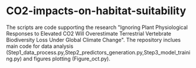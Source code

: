 # CO2-impacts-on-habitat-suitability
The scripts are code supporting the research "Ignoring Plant Physiological Responses to Elevated CO2 Will Overestimate Terrestrial Vertebrate Biodiversity Loss Under Global Climate Change".
The repository inclues main code for data analysis (Step1_data_process.py,Step2_predictors_generation.py,Step3_model_training.py) and figures plotting (Figure_oct.py).
